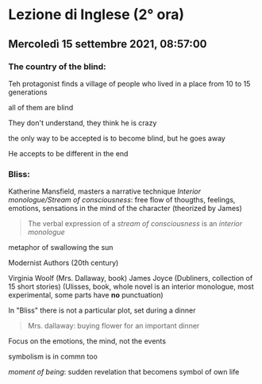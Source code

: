# Lezione di Inglese (2° ora) 
## Mercoledì 15 settembre 2021, 08:57:00


### The country of the blind:
Teh protagonist finds a village of people who lived in a place from 10 to 15 generations

all  of them are blind

They don't understand, they think he is crazy

the only way to be accepted is to become blind, but he goes away

He accepts to be different in the end

### Bliss:
Katherine Mansfield, masters a narrative technique
*Interior monologue/Stream of consciousness*: free flow of thougths, feelings, emotions, sensations in the mind of the character (theorized by James)

> The verbal expression of a *stream of consciousness* is an *interior monologue*

metaphor of swallowing the sun



Modernist Authors (20th century)

Virginia Woolf (Mrs. Dallaway, book)
James Joyce (Dubliners, collection of 15 short stories) (Ulisses, book, whole novel is an interior monologue, most experimental, some parts have **no** punctuation)


In "Bliss" there is not a particular plot, set during a dinner

> Mrs. dallaway: buying flower for an important dinner


Focus on the emotions, the mind, not the events 

symbolism is in commn too


*moment of being*: sudden revelation that becomens symbol of own life



<!--stackedit_data:
eyJoaXN0b3J5IjpbLTEzNDAzNzUzMTAsMTQ4OTExMjYwMiwtMT
M0NDM2NTk5NSw1MjQ4NDU3ODksMTEwNDk1MzAxN119
-->